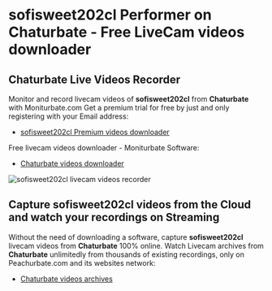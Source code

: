 # sofisweet202cl Performer on Chaturbate - Free LiveCam videos downloader

## Chaturbate Live Videos Recorder

Monitor and record livecam videos of **sofisweet202cl** from **Chaturbate** with Moniturbate.com
Get a premium trial for free by just and only registering with your Email address:
* [sofisweet202cl Premium videos downloader](https://moniturbate.com/request-demo-licence-key.html)

Free livecam videos downloader - Moniturbate Software:
* [Chaturbate videos downloader](https://moniturbate.com/moniturbate-download-software.html)

![sofisweet202cl livecam videos recorder](https://peachurnet.com/templates/moniturbate-software.png)


## Capture sofisweet202cl videos from the Cloud and watch your recordings on Streaming

Without the need of downloading a software, capture **sofisweet202cl** livecam videos from **Chaturbate** 100% online.
Watch Livecam archives from **Chaturbate** unlimitedly from thousands of existing recordings, only on Peachurbate.com and its websites network:
* [Chaturbate videos archives](https://peachurnet.com/)